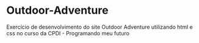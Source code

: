 # Outdoor-Adventure
Exercício de desenvolvimento do site Outdoor Adventure utilizando html e css no curso da CPDI - Programando meu futuro
